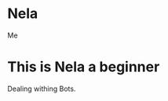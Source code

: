 # Nela
Me
<!DOCTYPE html>
<html>
<head>
<title>Page Title</title>
</head>
<body>

<h1>This is Nela a beginner</h1>
<p>Dealing withing Bots.</p>

</body>
</html>
